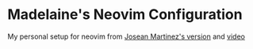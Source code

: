 # Madelaine's Neovim Configuration

My personal setup for neovim from [Josean Martinez's version](https://github.com/josean-dev/dev-environment-files) and [video](https://www.youtube.com/watch?v=vdn_pKJUda8&list=PLnu5gT9QrFg36OehOdECFvxFFeMHhb_07&index=3)
